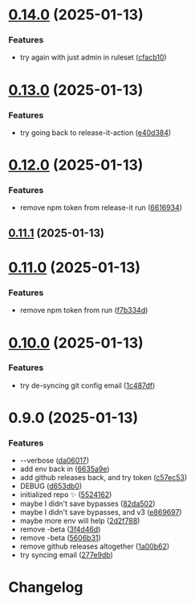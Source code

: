 # [0.14.0](https://github.com/JoshuaKGoldberg/cta-publish-testing/compare/0.13.0...0.14.0) (2025-01-13)

### Features

- try again with just admin in ruleset ([cfacb10](https://github.com/JoshuaKGoldberg/cta-publish-testing/commit/cfacb10fcef7255f2c69dd570459209f0b9cc3cd))

# [0.13.0](https://github.com/JoshuaKGoldberg/cta-publish-testing/compare/0.12.0...0.13.0) (2025-01-13)

### Features

- try going back to release-it-action ([e40d384](https://github.com/JoshuaKGoldberg/cta-publish-testing/commit/e40d384d0160157939a13e342d13e83c3cd13265))

# [0.12.0](https://github.com/JoshuaKGoldberg/cta-publish-testing/compare/0.11.1...0.12.0) (2025-01-13)

### Features

- remove npm token from release-it run ([6616934](https://github.com/JoshuaKGoldberg/cta-publish-testing/commit/6616934aeef6162263c504e2796860a66ebe6328))

## [0.11.1](https://github.com/JoshuaKGoldberg/cta-publish-testing/compare/0.11.0...0.11.1) (2025-01-13)

# [0.11.0](https://github.com/JoshuaKGoldberg/cta-publish-testing/compare/0.10.0...0.11.0) (2025-01-13)

### Features

- remove npm token from run ([f7b334d](https://github.com/JoshuaKGoldberg/cta-publish-testing/commit/f7b334d7f033ea4beb3d64dce88faafbe4ee797f))

# [0.10.0](https://github.com/JoshuaKGoldberg/cta-publish-testing/compare/0.9.0...0.10.0) (2025-01-13)

### Features

- try de-syncing git config email ([1c487df](https://github.com/JoshuaKGoldberg/cta-publish-testing/commit/1c487dfaca9667f9c13bda70f624061b06307adc))

# 0.9.0 (2025-01-13)

### Features

- --verbose ([da06017](https://github.com/JoshuaKGoldberg/cta-publish-testing/commit/da06017576b454a6042624fcee8f06b58c25bfd4))
- add env back in ([6635a9e](https://github.com/JoshuaKGoldberg/cta-publish-testing/commit/6635a9eefdda5b9c676d106af1ea513d5ca2d7ad))
- add github releases back, and try token ([c57ec53](https://github.com/JoshuaKGoldberg/cta-publish-testing/commit/c57ec53ec6a66ecc1073f237a7d08f485439ce91))
- DEBUG ([d653db0](https://github.com/JoshuaKGoldberg/cta-publish-testing/commit/d653db05f2f543994b745406a8dc7447d8e6390a))
- initialized repo ✨ ([5524162](https://github.com/JoshuaKGoldberg/cta-publish-testing/commit/5524162964c8575185dac7ca04615b3e5757649a))
- maybe I didn't save bypasses ([82da502](https://github.com/JoshuaKGoldberg/cta-publish-testing/commit/82da502218972e82e92a46e703d21e0eb25c854a))
- maybe I didn't save bypasses, and v3 ([e869697](https://github.com/JoshuaKGoldberg/cta-publish-testing/commit/e869697786c75d99a700fae2b561a2f07aadc1c2))
- maybe more env will help ([2d2f788](https://github.com/JoshuaKGoldberg/cta-publish-testing/commit/2d2f788256b0e9612c94a4b216b74cfaf1e2c87b))
- remove -beta ([3f4d46d](https://github.com/JoshuaKGoldberg/cta-publish-testing/commit/3f4d46d6fbcf7a4b80953a00808d7a2993c33279))
- remove -beta ([5606b31](https://github.com/JoshuaKGoldberg/cta-publish-testing/commit/5606b310dada79b09f29cdadf2a88af88547c667))
- remove github releases altogether ([1a00b62](https://github.com/JoshuaKGoldberg/cta-publish-testing/commit/1a00b62e2f1ad92ce9f1daadc7b1939ad0adf280))
- try syncing email ([277e9db](https://github.com/JoshuaKGoldberg/cta-publish-testing/commit/277e9db581a939cda4b3581cac4ff9abad7978f8))

# Changelog
